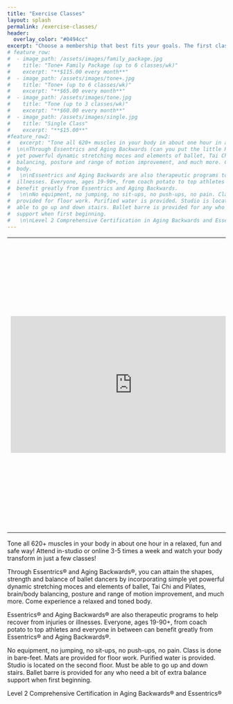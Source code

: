 ```yaml
---
title: "Exercise Classes"
layout: splash
permalink: /exercise-classes/
header:
  overlay_color: "#0494cc"
excerpt: "Choose a membership that best fits your goals. The first class is **always** free"
# feature_row:
#  - image_path: /assets/images/family_package.jpg
#    title: "Tone+ Family Package (up to 6 classes/wk)"
#    excerpt: "**$115.00 every month**"
#  - image_path: /assets/images/tone+.jpg
#    title: "Tone+ (up to 6 classes/wk)"
#    excerpt: "**$65.00 every month**"
#  - image_path: /assets/images/tone.jpg
#    title: "Tone (up to 3 classes/wk)"
#    excerpt: "**$60.00 every month**"
#  - image_path: /assets/images/single.jpg
#    title: "Single Class"
#    excerpt: "**$15.00**"
#feature_row2:
#   excerpt: "Tone all 620+ muscles in your body in about one hour in a relaxed, fun and safe way! Attend #  in-studio or online 3-5 times a week and watch your body transform in just a few classes!
#  \n\nThrough Essentrics and Aging Backwards (can you put the little R or C in the circle next to these  #  names?),  you can attain the shapes, strength and balance of ballet dancers by incorporating simple
#  yet powerful dynamic stretching moces and elements of ballet, Tai Chi and Pilates, brain/body 
#  balancing, posture and range of motion improvement, and much more. Come experience a relaxed and toned 
#  body.
#   \n\nEssentrics and Aging Backwards are also therapeutic programs to help recover from injuries or
#  illnesses. Everyone, ages 19-90+, from coach potato to top athletes and everyone in between can 
#  benefit greatly from Essentrics and Aging Backwards.
#   \n\nNo equipment, no jumping, no sit-ups, no push-ups, no pain. Class is done in bare-feet. Mats are 
#  provided for floor work. Purified water is provided. Studio is located on the second floor. Must be 
#  able to go up and down stairs. Ballet barre is provided for any who need a bit of extra balance 
#  support when first beginning.
#   \n\nLevel 2 Comprehensive Certification in Aging Backwards and Essentrics"
---
```


<table style="width:100%">
  <tr>
    <td><iframe width="560" height="315" src="https://www.youtube.com/embed/hUOhCt48zkU" title="YouTube video player" frameborder="0" allow="accelerometer; autoplay; clipboard-write; encrypted-media; gyroscope; picture-in-picture; web-share" allowfullscreen></iframe></td>
    <td><p>MWF     7:45-8:45 a.m.
    Saturdays       9:30-8:30 a.m.
    W Eve       6:30-7:30 p.m.
    \n
    Monthly Memberships
    4+ classes per week -- $82/month
    3 classes per week -- $67/month
    2 classes per week -- $60/month
    1 class per week -- $33/month
    Single class without monthly membership -- $15
    No contracts.
    Pay at the beginning of the month via Zelle, check or cash</p></td>
  </tr>
</table>

Tone all 620+ muscles in your body in about one hour in a relaxed, fun and safe way! Attend in-studio or online 3-5 times a week and watch your body transform in just a few classes!

Through Essentrics® and Aging Backwards®, you can attain the shapes, strength and balance of ballet dancers by incorporating simple yet powerful dynamic stretching moces and elements of ballet, Tai Chi and Pilates, brain/body balancing, posture and range of motion improvement, and much more. Come experience a relaxed and toned body.

Essentrics® and Aging Backwards® are also therapeutic programs to help recover from injuries or illnesses. Everyone, ages 19-90+, from coach potato to top athletes and everyone in between can benefit greatly from Essentrics® and Aging Backwards®.

No equipment, no jumping, no sit-ups, no push-ups, no pain. Class is done in bare-feet. Mats are provided for floor work. Purified water is provided. Studio is located on the second floor. Must be able to go up and down stairs. Ballet barre is provided for any who need a bit of extra balance support when first beginning.

Level 2 Comprehensive Certification in Aging Backwards® and Essentrics®

<!-- {% include feature_row id="feature_row2" type="center" %} -->

<!-- {% include feature_row %} -->